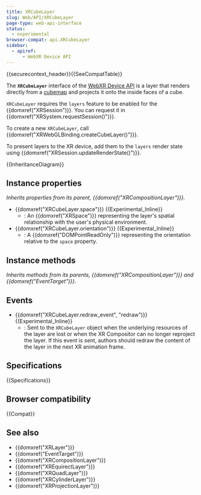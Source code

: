 ```yaml
---
title: XRCubeLayer
slug: Web/API/XRCubeLayer
page-type: web-api-interface
status:
  - experimental
browser-compat: api.XRCubeLayer
sidebar:
  - apiref:
      - WebXR Device API
---
```


{{securecontext_header}}{{SeeCompatTable}}

The **`XRCubeLayer`** interface of the [WebXR Device API](/en-US/docs/Web/API/WebXR_Device_API) is a layer that renders directly from a [cubemap](https://en.wikipedia.org/wiki/Cube_mapping) and projects it onto the inside faces of a cube.

`XRCubeLayer` requires the `layers` feature to be enabled for the {{domxref("XRSession")}}. You can request it in {{domxref("XRSystem.requestSession()")}}.

To create a new `XRCubeLayer`, call {{domxref("XRWebGLBinding.createCubeLayer()")}}.

To present layers to the XR device, add them to the `layers` render state using {{domxref("XRSession.updateRenderState()")}}.

{{InheritanceDiagram}}

## Instance properties

_Inherits properties from its parent, {{domxref("XRCompositionLayer")}}._

- {{domxref("XRCubeLayer.space")}} {{Experimental_Inline}}
  - : An {{domxref("XRSpace")}} representing the layer's spatial relationship with the user's physical environment.
- {{domxref("XRCubeLayer.orientation")}} {{Experimental_Inline}}
  - : A {{domxref("DOMPointReadOnly")}} representing the orientation relative to the `space` property.

## Instance methods

_Inherits methods from its parents, {{domxref("XRCompositionLayer")}} and {{domxref("EventTarget")}}_.

## Events

- {{domxref("XRCubeLayer.redraw_event", "redraw")}} {{Experimental_Inline}}
  - : Sent to the `XRCubeLayer` object when the underlying resources of the layer are lost or when the XR Compositor can no longer reproject the layer. If this event is sent, authors should redraw the content of the layer in the next XR animation frame.

## Specifications

{{Specifications}}

## Browser compatibility

{{Compat}}

## See also

- {{domxref("XRLayer")}}
- {{domxref("EventTarget")}}
- {{domxref("XRCompositionLayer")}}
- {{domxref("XREquirectLayer")}}
- {{domxref("XRQuadLayer")}}
- {{domxref("XRCylinderLayer")}}
- {{domxref("XRProjectionLayer")}}
